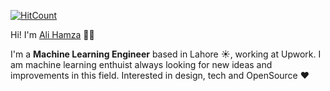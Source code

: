 <!--
**malihamza/malihamza** is a ✨ _special_ ✨ repository because its `README.md` (this file) appears on your GitHub profile.

Here are some ideas to get you started:

- 🔭 I’m currently working on ...
- 🌱 I’m currently learning ...
- 👯 I’m looking to collaborate on ...
- 🤔 I’m looking for help with ...
- 💬 Ask me about ...
- 📫 How to reach me: ...
- 😄 Pronouns: ...
- ⚡ Fun fact: ...
-->

[![HitCount](http://hits.dwyl.com/malihamza/malihamza.svg)](http://hits.dwyl.com/malihamza/malihamza)

Hi! I'm [Ali Hamza](https://github.com/malihamza) 👋🏼


I'm a  **Machine Learning Engineer** based in Lahore ☀️, working at Upwork. I am machine learning enthuist always looking for new ideas and improvements in this field. Interested in design, tech and OpenSource ❤️
